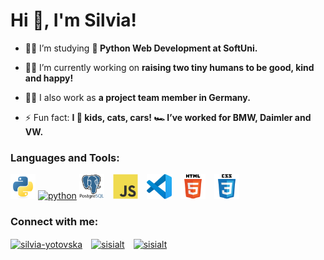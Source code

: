<h1 align="left">Hi 👋, I'm Silvia!</h1>

- 👩‍💻 I’m studying **🐍 Python Web Development at SoftUni.**

- 🦸‍♀️ I’m currently working on **raising two tiny humans to be good, kind and happy!**

- 👩‍💼 I also work as **a project team member in Germany.**

- ⚡ Fun fact:  **I 💙 kids, cats, cars! 🏎️ I’ve worked for BMW, Daimler and VW.**

<h3 align="left">Languages and Tools:</h3>
<p align="left">
  <a href="https://www.python.org" target="_blank"><img src="https://raw.githubusercontent.com/devicons/devicon/master/icons/python/python-original.svg" alt="python" style="padding-right: 10" height="40" width="40" /></a>
  <a href="https://www.jetbrains.com/pycharm/" target="_blank"><img src="https://upload.wikimedia.org/wikipedia/commons/1/1d/PyCharm_Icon.svg" alt="python" style="padding-right: 10" height="40" width="40" /></a>
  <a href="https://www.postgresql.org" target="_blank"><img src="https://raw.githubusercontent.com/devicons/devicon/master/icons/postgresql/postgresql-original-wordmark.svg" alt="postgresql" style="padding-right: 10px" width="40" height="40"/></a>
  <a href="https://developer.mozilla.org/en-US/docs/Web/JavaScript" target="_blank" rel="noreferrer" style="text-decoration: none"><img src="https://raw.githubusercontent.com/devicons/devicon/master/icons/javascript/javascript-original.svg" alt="javascript" style="padding-right: 10px" width="40" height="40"/></a>
  <a href="https://code.visualstudio.com/" target="_blank" rel="noreferrer" style="text-decoration: none"><img src="https://github.com/devicons/devicon/blob/v2.14.0/icons/vscode/vscode-original.svg" alt="vscode" style="padding-right: 10px" width="40" height="40"/></a>
  <a href="https://www.w3.org/html/" target="_blank" rel="noreferrer" style="text-decoration: none"><img src="https://raw.githubusercontent.com/devicons/devicon/master/icons/html5/html5-original-wordmark.svg" alt="html5" style="padding-right: 10px" width="40" height="40"/></a>
  <a href="https://www.w3schools.com/css/" target="_blank" rel="noreferrer" style="text-decoration: none"><img src="https://raw.githubusercontent.com/devicons/devicon/master/icons/css3/css3-original-wordmark.svg" alt="css3" style="padding-right: 10px" width="40" height="40"/></a>
</p>

<h3 align="left">Connect with me:</h3>
<p align="left"> 
  <a href="https://linkedin.com/in/silvia-yotovska" target="_blank"><img align="center" src="https://raw.githubusercontent.com/rahuldkjain/github-profile-readme-generator/master/src/images/icons/Social/linked-in-alt.svg" alt="silvia-yotovska" style="padding-right: 10px" height="30" width="40" /></a>
  <a href="https://www.xing.com/profile/Silvia_Yotovska" target="_blank"><img align="center" src="https://upload.wikimedia.org/wikipedia/commons/b/b4/Xing_logo.svg" alt="sisialt" style="padding-right: 10px" height="30" width="40" /></a>
  <a href="https://fb.com/silvia.altanska" target="_blank"><img align="center" src="https://raw.githubusercontent.com/rahuldkjain/github-profile-readme-generator/master/src/images/icons/Social/facebook.svg" alt="sisialt" style="padding-right: 10px" height="30" width="40" /></a>
</p>
